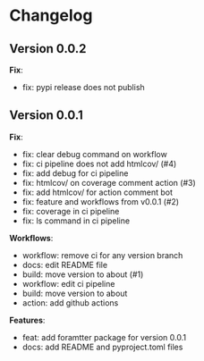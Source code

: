 # Changelog

## Version 0.0.2

**Fix**:

- fix: pypi release does not publish

## Version 0.0.1

**Fix**:

- fix: clear debug command on workflow
- fix: ci pipeline does not add htmlcov/ (#4)
- fix: add debug for ci pipeline
- fix: htmlcov/ on coverage comment action (#3)
- fix: add htmlcov/ for action comment bot
- fix: feature and workflows from v0.0.1 (#2)
- fix: coverage in ci pipeline
- fix: ls command in ci pipeline

**Workflows**:

- workflow: remove ci for any version branch
- docs: edit README file
- build: move version to about (#1)
- workflow: edit ci pipeline
- build: move version to about
- action: add github actions

**Features**:

- feat: add foramtter package for version 0.0.1
- docs: add README and pyproject.toml files
